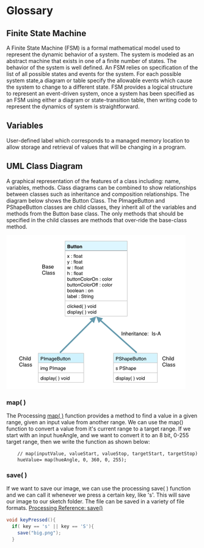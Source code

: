 # Glossary

## Finite State Machine

A Finite State Machine \(FSM\) is a formal mathematical model used to represent the dynamic behavior of a system. The system is modeled as an abstract machine that exists in one of a finite number of states. The behavior of the system is well defined. An FSM relies on specification of the list of all possible states and events for the system. For each possible system state,a diagram or table specify the allowable events which cause the system to change to a different state. FSM provides a logical structure to represent an event-driven system, once a system has been specified as an FSM using either a diagram or state-transition table, then writing code to represent the dynamics of system is straightforward.

## Variables

User-defined label which corresponds to a managed memory location to allow storage and retrieval of values that will be changing in a program.

## UML Class Diagram

A graphical representation of the features of a class including: name, variables, methods. Class diagrams can be combined to show relationships between classes such as inheritance and composition relationships. The diagram below shows the Button Class. The PImageButton and PShapeButton classes are child classes, they inherit all of the variables and methods from the Button base class. The only methods that should be specified in the child classes are methods that over-ride the base-class method.

![](../.gitbook/assets/screenshot-2015-10-25-16.59.21.png)

### map\( \)

The Processing [map\( \)](https://processing.org/reference/map_.html) function provides a method to find a value in a given range, given an input value from another range. We can use the map\(\) function to convert a value from it's current range to a target range. If we start with an input hueAngle, and we want to convert it to an 8 bit, 0-255 target range, then we write the function as shown below:

```text
    // map(inputValue, valueStart, valueStop, targetStart, targetStop)
    hueValue= map(hueAngle, 0, 360, 0, 255);
```

### save\( \)

If we want to save our image, we can use the processing save\( \) function and we can call it whenever we press a certain key, like 's'. This will save our image to our sketch folder. The file can be saved in a variety of file formats. [Processing Reference: save\(\)](https://processing.org/reference/save_.html)

```java
void keyPressed(){
  if( key == 's' || key == 'S'){
    save("big.png");
  }
```

